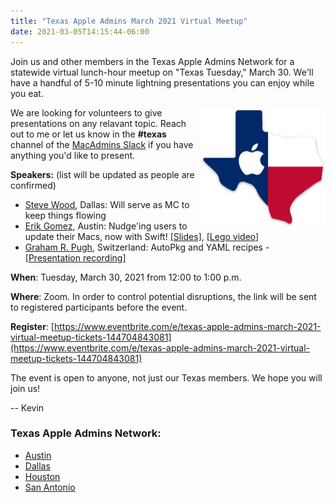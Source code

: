 ```yaml
---
title: "Texas Apple Admins March 2021 Virtual Meetup"
date: 2021-03-05T14:15:44-06:00
---
```


Join us and other members in the Texas Apple Admins Network for a statewide virtual lunch-hour meetup on "Texas Tuesday," March 30. We'll have a handful of 5-10 minute lightning presentations you can enjoy while you eat.

<img align="right" width="200" src="/images/TexasAppleAdmins.png" />

We are looking for volunteers to give presentations on any relavant topic. Reach out to me or let us know in the **#texas** channel of the [MacAdmins Slack](https://www.macadmins.org) if you have anything you'd like to present.

**Speakers:** (list will be updated as people are confirmed)

* [Steve Wood](https://geekygordo.com), Dallas: Will serve as MC to keep things flowing
* [Erik Gomez](https://blog.eriknicolasgomez.com), Austin: Nudge'ing users to update their Macs, now with Swift! [[Slides]](https://blog.eriknicolasgomez.com/media/pdf/nudge_swift_texas_macadmins_03_2021.pdf), [[Lego video]](https://www.youtube.com/watch?v=hhetHevnoWI)
* [Graham R. Pugh](https://grahamrpugh.com), Switzerland: AutoPkg and YAML recipes - [[Presentation recording]](https://grahamrpugh.com/2021/03/30/texas-apple-admins-presentation-yaml.html)

**When**: Tuesday, March 30, 2021 from 12:00 to 1:00 p.m.

**Where**: Zoom. In order to control potential disruptions, the link will be sent to registered participants before the event.

**Register**: [https://www.eventbrite.com/e/texas-apple-admins-march-2021-virtual-meetup-tickets-144704843081](https://www.eventbrite.com/e/texas-apple-admins-march-2021-virtual-meetup-tickets-144704843081)

The event is open to anyone, not just our Texas members. We hope you will join us!

-- Kevin

### Texas Apple Admins Network:

* [Austin](https://austinappleadmins.org)
* [Dallas](http://dallasappleadmins.org)
* [Houston](https://houstonappleadmins.org)
* [San Antonio](https://samacadmins.com)
